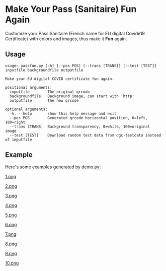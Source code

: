 # Make Your Pass (Sanitaire) Fun Again
Customize your Pass Sanitaire (French name for EU digital Covide19 Certificate) with colors and images, thus make it **Fun** again.

## Usage

    usage: passfun.py [-h] [--pos POS] [--trans [TRANS]] [--test [TEST]] inputfile backgroundfile outputfile

    Make your EU digital COVID certificate fun again.

    positional arguments:
      inputfile        The original qrcode
      backgroundfile   Background image, can start with 'http'
      outputfile       The new qrcode

    optional arguments:
      -h, --help       show this help message and exit
      --pos POS        Generated qrcode horizontal position, 0=left, 100=right
      --trans [TRANS]  Background transparency, 0=white, 100=original image
      --test [TEST]    Download random test data from dgc-testdata instead of inputfile

## Example

Here's some examples generated by demo.py:

[1.png](1.png)

[2.png](2.png)

[3.png](3.png)

[4.png](4.png)

[5.png](5.png)

[6.png](6.png)

[7.png](7.png)

[8.png](8.png)

[9.png](9.png)

[10.png](10.png)
